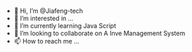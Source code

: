 - 👋 Hi, I’m @Jiafeng-tech
- 👀 I’m interested in ...
- 🌱 I’m currently learning Java Script 
- 💞️ I’m looking to collaborate on A Inve Management System 
- 📫 How to reach me ...

<!---
Jiafeng-tech/Jiafeng-tech is a ✨ special ✨ repository because its `README.md` (this file) appears on your GitHub profile.
You can click the Preview link to take a look at your changes.
--->
